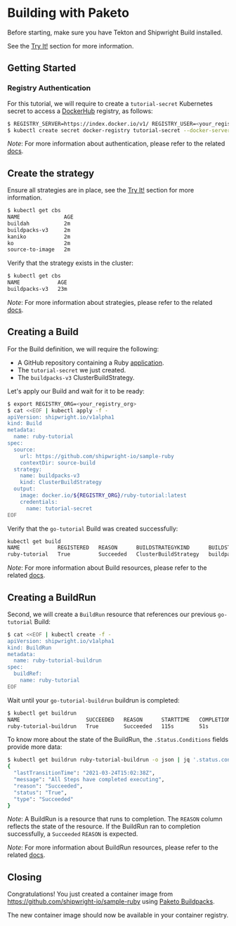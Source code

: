 <!--
Copyright The Shipwright Contributors

SPDX-License-Identifier: Apache-2.0
-->

# Building with Paketo

Before starting, make sure you have Tekton and Shipwright Build installed.

See the [Try It!](../../README.md#try-it) section for more information.

## Getting Started

### Registry Authentication

For this tutorial, we will require to create a `tutorial-secret` Kubernetes secret to access a [DockerHub](https://hub.docker.com/) registry, as follows:

```sh
$ REGISTRY_SERVER=https://index.docker.io/v1/ REGISTRY_USER=<your_registry_user> REGISTRY_PASSWORD=<your_registry_password>
$ kubectl create secret docker-registry tutorial-secret --docker-server=$REGISTRY_SERVER --docker-username=$REGISTRY_USER --docker-password=$REGISTRY_PASSWORD  --docker-email=me@here.com
```

_Note_: For more information about authentication, please refer to the related [docs](/docs/development/authentication.md).

## Create the strategy

Ensure all strategies are in place, see the [Try It!](../../README.md#try-it) section for more information.

```sh
$ kubectl get cbs
NAME              AGE
buildah           2m
buildpacks-v3     2m
kaniko            2m
ko                2m
source-to-image   2m
```

Verify that the strategy exists in the cluster:

```sh
$ kubectl get cbs
NAME            AGE
buildpacks-v3   23m
```

_Note_: For more information about strategies, please refer to the related [docs](/docs/buildstrategies.md).

## Creating a Build

For the Build definition, we will require the following:

- A GitHub repository containing a Ruby [application](https://github.com/shipwright-io/sample-ruby).
- The `tutorial-secret` we just created.
- The `buildpacks-v3` ClusterBuildStrategy.

Let's apply our Build and wait for it to be ready:

```bash
$ export REGISTRY_ORG=<your_registry_org>
$ cat <<EOF | kubectl apply -f -
apiVersion: shipwright.io/v1alpha1
kind: Build
metadata:
  name: ruby-tutorial
spec:
  source:
    url: https://github.com/shipwright-io/sample-ruby
    contextDir: source-build
  strategy:
    name: buildpacks-v3
    kind: ClusterBuildStrategy
  output:
    image: docker.io/${REGISTRY_ORG}/ruby-tutorial:latest
    credentials:
      name: tutorial-secret
EOF
```

Verify that the `go-tutorial` Build was created successfully:

```sh
kubectl get build
NAME            REGISTERED   REASON      BUILDSTRATEGYKIND      BUILDSTRATEGYNAME   CREATIONTIME
ruby-tutorial   True         Succeeded   ClusterBuildStrategy   buildpacks-v3       22s
```

_Note_: For more information about Build resources, please refer to the related [docs](/docs/build.md).

## Creating a BuildRun

Second, we will create a `BuildRun` resource that references our previous `go-tutorial` Build:

```sh
$ cat <<EOF | kubectl create -f -
apiVersion: shipwright.io/v1alpha1
kind: BuildRun
metadata:
  name: ruby-tutorial-buildrun
spec:
  buildRef:
    name: ruby-tutorial
EOF
```

Wait until your `go-tutorial-buildrun` buildrun is completed:

```sh
$ kubectl get buildrun
NAME                     SUCCEEDED   REASON      STARTTIME   COMPLETIONTIME
ruby-tutorial-buildrun   True        Succeeded   115s        51s
```

To know more about the state of the BuildRun, the `.Status.Conditions` fields provide more data:

```sh
$ kubectl get buildrun ruby-tutorial-buildrun -o json | jq '.status.conditions[]'
{
  "lastTransitionTime": "2021-03-24T15:02:38Z",
  "message": "All Steps have completed executing",
  "reason": "Succeeded",
  "status": "True",
  "type": "Succeeded"
}
```

_Note_: A BuildRun is a resource that runs to completion. The `REASON` column reflects the state of the resource. If the BuildRun ran to completion successfully,
a `Succeeded` `REASON` is expected.

_Note_: For more information about BuildRun resources, please refer to the related [docs](/docs/buildrun.md).

## Closing

Congratulations! You just created a container image from https://github.com/shipwright-io/sample-ruby using [Paketo Buildpacks](https://paketo.io/).

The new container image should now be available in your container registry.
